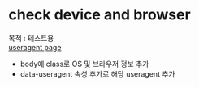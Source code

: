# check device and browser  
목적 : 테스트용  
<a href="http://smilesol85.github.io/dev/useragent/check_device_browser.html">useragent page</a>  

- body에 class로 OS 및 브라우저 정보 추가  
- data-useragent 속성 추가로 해당 useragent 추가  